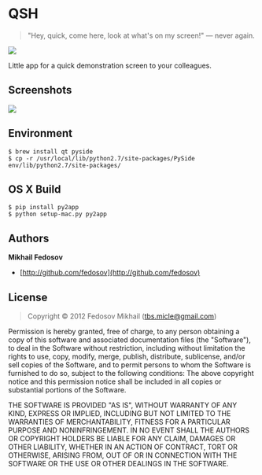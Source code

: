 # QSH

> "Hey, quick, come here, look at what's on my screen!" — never again.

![](http://i.imgur.com/sQbcmTO.png)

Little app for a quick demonstration screen to your colleagues.

## Screenshots

![](http://i.imgur.com/JEoTBUW.png)

## Environment

```
$ brew install qt pyside
$ cp -r /usr/local/lib/python2.7/site-packages/PySide env/lib/python2.7/site-packages/
```

## OS X Build

```
$ pip install py2app
$ python setup-mac.py py2app
```

## Authors

**Mikhail Fedosov**

+ [http://github.com/fedosov](http://github.com/fedosov)

## License

> Copyright © 2012 Fedosov Mikhail (tbs.micle@gmail.com)

Permission is hereby granted, free of charge, to any person obtaining a copy of this software and associated 
documentation files (the "Software"), to deal in the Software without restriction, including without limitation 
the rights to use, copy, modify, merge, publish, distribute, sublicense, and/or sell copies of the Software, 
and to permit persons to whom the Software is furnished to do so, subject to the following conditions:
The above copyright notice and this permission notice shall be included in all copies or substantial portions 
of the Software.

THE SOFTWARE IS PROVIDED "AS IS", WITHOUT WARRANTY OF ANY KIND, EXPRESS OR IMPLIED, INCLUDING BUT NOT LIMITED 
TO THE WARRANTIES OF MERCHANTABILITY, FITNESS FOR A PARTICULAR PURPOSE AND NONINFRINGEMENT. IN NO EVENT SHALL 
THE AUTHORS OR COPYRIGHT HOLDERS BE LIABLE FOR ANY CLAIM, DAMAGES OR OTHER LIABILITY, WHETHER IN AN ACTION OF 
CONTRACT, TORT OR OTHERWISE, ARISING FROM, OUT OF OR IN CONNECTION WITH THE SOFTWARE OR THE USE OR OTHER DEALINGS 
IN THE SOFTWARE.